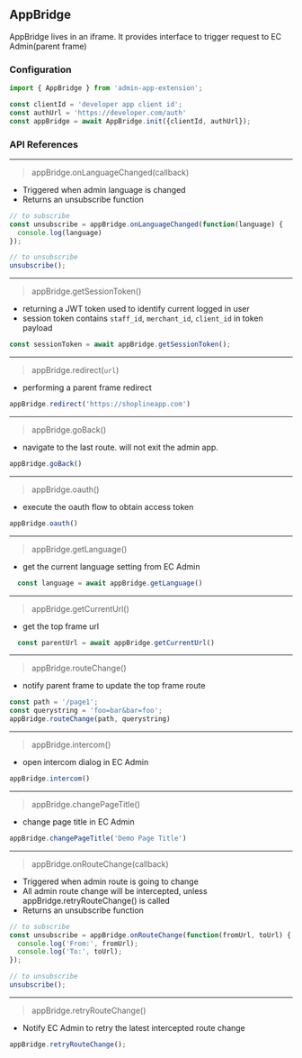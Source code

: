 ## AppBridge
AppBridge lives in an iframe. It provides interface to trigger request to EC Admin(parent frame)

### Configuration

```javascript
import { AppBridge } from 'admin-app-extension';

const clientId = 'developer app client id';
const authUrl = 'https://developer.com/auth'
const appBridge = await AppBridge.init({clientId, authUrl});
```

### API References

---
> appBridge.onLanguageChanged(callback)

- Triggered when admin language is changed
- Returns an unsubscribe function

```javascript
// to subscribe
const unsubscribe = appBridge.onLanguageChanged(function(language) {
  console.log(language)
});

// to unsubscribe
unsubscribe();
```

---
> appBridge.getSessionToken()

- returning a JWT token used to identify current logged in user
- session token contains `staff_id`, `merchant_id`, `client_id` in token payload
   
```javascript
const sessionToken = await appBridge.getSessionToken();
```

---
> appBridge.redirect(`url`)

- performing a parent frame redirect

```javascript
appBridge.redirect('https://shoplineapp.com')
```
---
> appBridge.goBack()

- navigate to the last route. will not exit the admin app.

```javascript
appBridge.goBack()
```
---
> appBridge.oauth()

- execute the oauth flow to obtain access token 

```javascript
appBridge.oauth()
```

---
> appBridge.getLanguage()

- get the current language setting from EC Admin

```javascript
  const language = await appBridge.getLanguage()
```

---

> appBridge.getCurrentUrl()

- get the top frame url

```javascript
  const parentUrl = await appBridge.getCurrentUrl()
```

---
> appBridge.routeChange()

- notify parent frame to update the top frame route

```javascript
const path = '/page1';
const querystring = 'foo=bar&bar=foo';
appBridge.routeChange(path, querystring)
```

---
> appBridge.intercom()

- open intercom dialog in EC Admin

```javascript
appBridge.intercom()
```

---
> appBridge.changePageTitle()

- change page title in EC Admin

```javascript
appBridge.changePageTitle('Demo Page Title')
```

---
> appBridge.onRouteChange(callback)

- Triggered when admin route is going to change
- All admin route change will be intercepted, unless appBridge.retryRouteChange() is called
- Returns an unsubscribe function

```javascript
// to subscribe
const unsubscribe = appBridge.onRouteChange(function(fromUrl, toUrl) {
  console.log('From:', fromUrl);
  console.log('To:', toUrl);
});

// to unsubscribe
unsubscribe();
```

---
> appBridge.retryRouteChange()

- Notify EC Admin to retry the latest intercepted route change

```javascript
appBridge.retryRouteChange();
```
